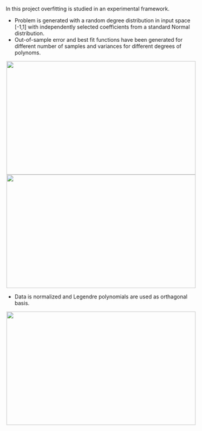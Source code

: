 In this project overfitting is studied in an experimental framework.

* Problem is generated with a random degree distribution in input space [-1,1] with independently selected coefficients from a standard Normal distribution. 
* Out-of-sample error and best fit functions have been generated for different number of samples and variances for different degrees of polynoms.

<p align="center">
  <img src="https://user-images.githubusercontent.com/56079783/87231300-5ffb7280-c3b6-11ea-8fb2-90e38feac41e.png" width="500" height="300"></img>
  <img src="https://user-images.githubusercontent.com/56079783/87231301-5ffb7280-c3b6-11ea-98e9-374c0b12a130.png" width="500" height="300"></img>
</p>

* Data is normalized and Legendre polynomials are used as orthagonal basis.

<p align="center">
  <img src="https://user-images.githubusercontent.com/56079783/87231299-5f62dc00-c3b6-11ea-9486-d680220cd182.png" width="500" height="300"></img>
</p>
